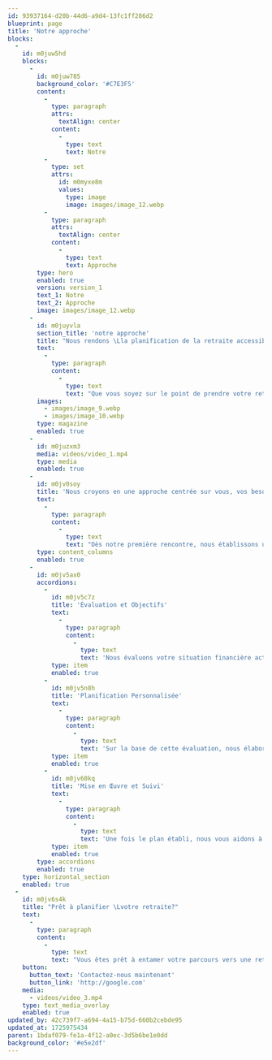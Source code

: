 ```yaml
---
id: 93937164-d20b-44d6-a9d4-13fc1ff286d2
blueprint: page
title: 'Notre approche'
blocks:
  -
    id: m0juw5hd
    blocks:
      -
        id: m0juw785
        background_color: '#C7E3F5'
        content:
          -
            type: paragraph
            attrs:
              textAlign: center
            content:
              -
                type: text
                text: Notre
          -
            type: set
            attrs:
              id: m0myxe8m
              values:
                type: image
                image: images/image_12.webp
          -
            type: paragraph
            attrs:
              textAlign: center
            content:
              -
                type: text
                text: Approche
        type: hero
        enabled: true
        version: version_1
        text_1: Notre
        text_2: Approche
        image: images/image_12.webp
      -
        id: m0juyvla
        section_title: 'notre approche'
        title: "Nous rendons \Lla planification de la retraite accessible à tous"
        text:
          -
            type: paragraph
            content:
              -
                type: text
                text: "Que vous soyez sur le point de prendre votre retraite ou que vous souhaitiez simplement vous y préparer dès maintenant. Chez Planification Lica, nous croyons qu'il n'y a pas d'âge pour commencer à planifier votre avenir."
        images:
          - images/image_9.webp
          - images/image_10.webp
        type: magazine
        enabled: true
      -
        id: m0juzxm3
        media: videos/video_1.mp4
        type: media
        enabled: true
      -
        id: m0jv0soy
        title: 'Nous croyons en une approche centrée sur vous, vos besoins et vos aspirations'
        text:
          -
            type: paragraph
            content:
              -
                type: text
                text: "Dès notre première rencontre, nous établissons une évaluation approfondie de votre situation financière actuelle et discutons de vos aspirations et de vos objectifs de retraite. Ensuite, nous élaborons ensemble un plan financier personnalisé qui répond à vos besoins spécifiques et qui tient compte de vos projets pour l'avenir. Enfin, nous mettons en œuvre ce plan et nous assurons un suivi régulier pour nous adapter à vos besoins changeants et pour vous offrir une tranquillité d'esprit à chaque étape de votre parcours vers la retraite."
        type: content_columns
        enabled: true
      -
        id: m0jv5ax0
        accordions:
          -
            id: m0jv5c7z
            title: 'Évaluation et Objectifs'
            text:
              -
                type: paragraph
                content:
                  -
                    type: text
                    text: 'Nous évaluons votre situation financière actuelle et discutons de vos objectifs de retraite, en identifiant ce qui est important pour vous.'
            type: item
            enabled: true
          -
            id: m0jv5n8h
            title: 'Planification Personnalisée'
            text:
              -
                type: paragraph
                content:
                  -
                    type: text
                    text: 'Sur la base de cette évaluation, nous élaborons un plan financier qui prend en compte vos besoins actuels et futurs.'
            type: item
            enabled: true
          -
            id: m0jv60kq
            title: 'Mise en Œuvre et Suivi'
            text:
              -
                type: paragraph
                content:
                  -
                    type: text
                    text: 'Une fois le plan établi, nous vous aidons à le mettre en œuvre et nous assurons un suivi régulier pour nous adapter à vos besoins.'
            type: item
            enabled: true
        type: accordions
        enabled: true
    type: horizontal_section
    enabled: true
  -
    id: m0jv6s4k
    title: "Prêt à planifier \Lvotre retraite?"
    text:
      -
        type: paragraph
        content:
          -
            type: text
            text: "Vous êtes prêt à entamer votre parcours vers une retraite sereine et bien préparée ? Ne tardez pas à nous contacter dès maintenant pour bénéficier d'une première consultation gratuite. Notre équipe est impatiente de vous accompagner dans la réalisation de vos objectifs de retraite et de vous offrir la tranquillité d'esprit que vous méritez."
    button:
      button_text: 'Contactez-nous maintenant'
      button_link: 'http://google.com'
    media:
      - videos/video_3.mp4
    type: text_media_overlay
    enabled: true
updated_by: 42c739f7-a694-4a15-b75d-660b2cebde95
updated_at: 1725975434
parent: 1bdaf079-fe1a-4f12-a0ec-3d5b6be1e0dd
background_color: '#e5e2df'
---
```

